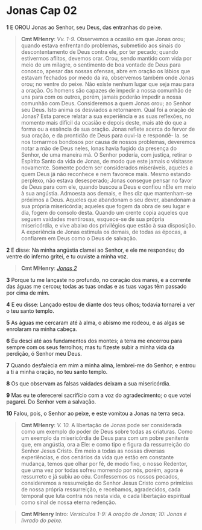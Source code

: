 # Jonas Cap 02

**1** 	E OROU Jonas ao Senhor, seu Deus, das entranhas do peixe.

> **Cmt MHenry**: *Vv. 1-9.* Observemos a ocasião em que Jonas orou; quando estava enfrentando problemas, submetido aos sinais do descontentamento de Deus contra ele, por ter pecado; quando estivermos aflitos, devemos orar. Orou, sendo mantido com vida por meio de um milagre, o sentimento de boa vontade de Deus para conosco, apesar das nossas ofensas, abre em oração os lábios que estavam fechados por medo da ira, observemos também onde Jonas orou; no ventre do peixe. Não existe nenhum lugar que seja mau para a oração. Os homens são capazes de impedir a nossa comunhão de uns para com os outros, porém, jamais poderão impedir a nossa comunhão com Deus. Consideremos a quem Jonas orou; ao Senhor seu Deus. Isto anima os desviados a retornarem. Qual foi a oração de Jonas? Esta parece relatar a sua experiência e as suas reflexões, no momento mais difícil da ocasião e depois deste, mais até do que a forma ou a essência de sua oração. Jonas reflete acerca do fervor de sua oração, e da prontidão de Deus para ouvi-la e respondê- la. se nos tornarmos bondosos por causa de nossos problemas, deveremos notar a mão de Deus neles, lonas havia fugido da presença do Senhor, de uma maneira má. O Senhor podería, com justiça, retirar o Espírito Santo da vida de Jonas, de modo que este jamais o visitasse novamente. Somente podem ser considerados miseráveis, aqueles a quem Deus já não reconhece e nem favorece mais. Mesmo estando perplexo, não estava desesperado; Jonas consegue pensar no favor de Deus para com ele, quando buscou a Deus e confiou nEle em meio à sua angústia. Admoesta aos demais, e lhes diz que mantenham-se próximos a Deus. Aqueles que abandonam o seu dever, abandonam a sua própria misericórdia; aqueles que fogem da obra de seu lugar e dia, fogem do consolo desta. Quando um crente copia aqueles que seguem vaidades mentirosas, esquece-se de sua própria misericórdia, e vive abaixo dos privilégios que estão à sua disposição. A experiência de Jonas estimula os demais, de todas as épocas, a confiarem em Deus como o Deus de salvação.

**2** 	E disse: Na minha angústia clamei ao Senhor, e ele me respondeu; do ventre do inferno gritei, e tu ouviste a minha voz.

> **Cmt MHenry**: *[Jonas 2](../32A-Jn/02.md#0)*

**3** 	Porque tu me lançaste no profundo, no coração dos mares, e a corrente das águas me cercou; todas as tuas ondas e as tuas vagas têm passado por cima de mim.

**4** 	E eu disse: Lançado estou de diante dos teus olhos; todavia tornarei a ver o teu santo templo.

**5** 	As águas me cercaram até à alma, o abismo me rodeou, e as algas se enrolaram na minha cabeça.

**6** 	Eu desci até aos fundamentos dos montes; a terra me encerrou para sempre com os seus ferrolhos; mas tu fizeste subir a minha vida da perdição, ó Senhor meu Deus.

**7** 	Quando desfalecia em mim a minha alma, lembrei-me do Senhor; e entrou a ti a minha oração, no teu santo templo.

**8** 	Os que observam as falsas vaidades deixam a sua misericórdia.

**9** 	Mas eu te oferecerei sacrifício com a voz do agradecimento; o que votei pagarei. Do Senhor vem a salvação.

**10** 	Falou, pois, o Senhor ao peixe, e este vomitou a Jonas na terra seca.

> **Cmt MHenry**: *V. 10.* A libertação de Jonas pode ser considerada como um exemplo do poder de Deus sobre todas as criaturas. Como um exemplo da misericórdia de Deus para com um pobre penitente que, em angústia, ora a Ele: e como tipo e figura da ressurreição do Senhor Jesus Cristo. Em meio a todas as nossas diversas experiências, e dos cenários da vida que estão em constante mudança, temos que olhar por fé, de modo fixo, o nosso Redentor, que uma vez por todas sofreu morrendo por nós, porém, agora é ressurreto e já subiu ao céu. Confessemos os nossos pecados, consideremos a ressurreição do Senhor Jesus Cristo como primícias de nossa própria ressurreição, e recebamos, agradecidos, cada temporal que luta contra nós nesta vida, e cada libertação espiritual como sinal de nossa eterna redenção.


> **Cmt MHenry** Intro: *Versículos 1-9: A oração de Jonas; 10: Jonas é livrado do peixe.*